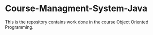 # Course-Managment-System-Java
This is the repository contains work done in the course Object Oriented Programming.
